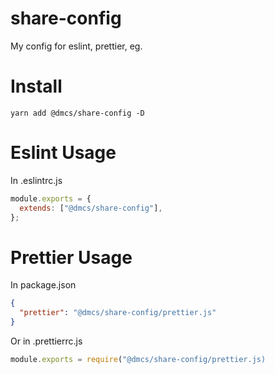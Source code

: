 # share-config

My config for eslint, prettier, eg.

# Install

```
yarn add @dmcs/share-config -D
```

# Eslint Usage

In .eslintrc.js

```js
module.exports = {
  extends: ["@dmcs/share-config"],
};
```

# Prettier Usage

In package.json

```json
{
  "prettier": "@dmcs/share-config/prettier.js"
}
```

Or in .prettierrc.js

```js
module.exports = require("@dmcs/share-config/prettier.js)
```
